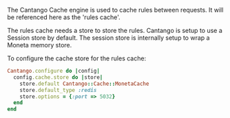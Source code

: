 The Cantango Cache engine is used to cache rules between requests. It will be referenced here as the 'rules cache'. 

The rules cache needs a store to store the rules. Cantango is setup to
use a Session store by default. The session store is internally setup to
wrap a Moneta memory store.

To configure the cache store for the rules cache:

```ruby
Cantango.configure do |config|
  config.cache.store do |store|
    store.default Cantango::Cache::MonetaCache
    store.default_type :redis
    store.options = {:port => 5032}
  end
end
```

